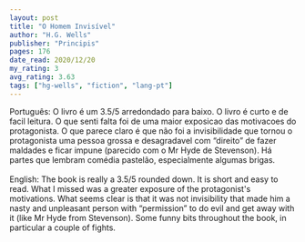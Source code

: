 ```yaml
---
layout: post
title: "O Homem Invisível"
author: "H.G. Wells"
publisher: "Principis"
pages: 176
date_read: 2020/12/20
my_rating: 3
avg_rating: 3.63
tags: ["hg-wells", "fiction", "lang-pt"]
---
```


Português: O livro é um 3.5/5 arredondado para baixo. O livro é curto e de facil leitura. O que senti falta foi de uma maior exposicao das motivacoes do protagonista. O que parece claro é que não foi a invisibilidade que tornou o protagonista uma pessoa grossa e desagradavel com “direito” de fazer maldades e ficar impune (parecido com o Mr Hyde de Stevenson). Há partes que lembram comédia pastelão, especialmente algumas brigas.<br/><br/>English: The book is really a 3.5/5 rounded down. It is short and easy to read. What I missed was a greater exposure of the protagonist's motivations. What seems clear is that it was not invisibility that made him a nasty and unpleasant person with “permission” to do evil and get away with it (like Mr Hyde from Stevenson). Some funny bits throughout the book, in particular a couple of fights. <br/>

